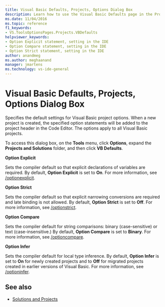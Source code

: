 ```yaml
---
title: Visual Basic Defaults, Projects, Options Dialog Box
description: Learn how to use the Visual Basic Defaults page in the Projects and Solutions section to specify the default settings for Visual Basic project options.
ms.date: 11/04/2016
ms.topic: reference
f1_keywords:
- VS.ToolsOptionsPages.Projects.VBDefaults
helpviewer_keywords:
- Option Explicit statement, setting in the IDE
- Option Compare statement, setting in the IDE
- Option Strict statement, setting in the IDE
author: anandmeg
ms.author: meghaanand
manager: jmartens
ms.technology: vs-ide-general
---
```

# Visual Basic Defaults, Projects, Options Dialog Box

Specifies the default settings for Visual Basic project options. When a new project is created, the specified option statements will be added to the project header in the Code Editor. The options apply to all Visual Basic projects.

To access this dialog box, on the **Tools** menu, click **Options**, expand the **Projects and Solutions** folder, and then click **VB Defaults**.

 **Option Explicit**

Sets the compiler default so that explicit declarations of variables are required. By default, **Option Explicit** is set to **On**. For more information, see [/optionexplicit](/dotnet/visual-basic/reference/command-line-compiler/optionexplicit).

 **Option Strict**

Sets the compiler default so that explicit narrowing conversions are required and late binding is not allowed. By default, **Option Strict** is set to **Off**. For more information, see [/optionstrict](/dotnet/visual-basic/reference/command-line-compiler/optionstrict).

 **Option Compare**

Sets the compiler default for string comparisons: binary (case-sensitive) or text (case-insensitive.) By default, **Option Compare** is set to **Binary**. For more information, see [/optioncompare](/dotnet/visual-basic/reference/command-line-compiler/optioncompare).

 **Option Infer**

Sets the compiler default for local type inference. By default, **Option Infer** is set to **On** for newly created projects and to **Off** for migrated projects created in earlier versions of Visual Basic. For more information, see [/optioninfer](/dotnet/visual-basic/reference/command-line-compiler/optioninfer).

## See also

- [Solutions and Projects](../../ide/solutions-and-projects-in-visual-studio.md)
